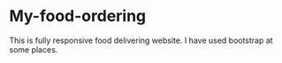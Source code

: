 # My-food-ordering
This is fully responsive food delivering website. I have used bootstrap at some places.
